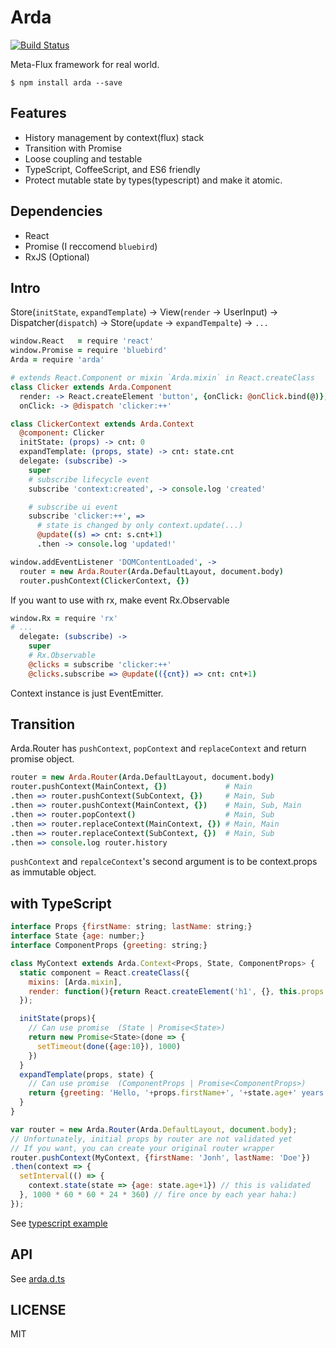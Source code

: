 # Arda

[![Build Status](https://drone.io/github.com/mizchi/arda/status.png)](https://drone.io/github.com/mizchi/arda/latest)

Meta-Flux framework for real world.

```
$ npm install arda --save
```

## Features

- History management by context(flux) stack
- Transition with Promise
- Loose coupling and testable
- TypeScript, CoffeeScript, and ES6 friendly
- Protect mutable state by types(typescript) and make it atomic.

## Dependencies

- React
- Promise (I reccomend `bluebird`)
- RxJS (Optional)

## Intro

Store(`initState`, `expandTemplate`) -> View(`render` -> UserInput) -> Dispatcher(`dispatch`) -> Store(`update` -> `expandTempalte`) -> `...` 

```coffee
window.React   = require 'react'
window.Promise = require 'bluebird'
Arda = require 'arda'

# extends React.Component or mixin `Arda.mixin` in React.createClass
class Clicker extends Arda.Component
  render: -> React.createElement 'button', {onClick: @onClick.bind(@)}, @props.cnt
  onClick: -> @dispatch 'clicker:++'

class ClickerContext extends Arda.Context
  @component: Clicker
  initState: (props) -> cnt: 0
  expandTemplate: (props, state) -> cnt: state.cnt
  delegate: (subscribe) ->
    super
    # subscribe lifecycle event
    subscribe 'context:created', -> console.log 'created'

    # subscribe ui event
    subscribe 'clicker:++', =>
      # state is changed by only context.update(...)
      @update((s) => cnt: s.cnt+1)
      .then -> console.log 'updated!'

window.addEventListener 'DOMContentLoaded', ->
  router = new Arda.Router(Arda.DefaultLayout, document.body)
  router.pushContext(ClickerContext, {})
```

If you want to use with rx, make event Rx.Observable

```coffee
window.Rx = require 'rx'
# ...
  delegate: (subscribe) ->
    super
    # Rx.Observable
    @clicks = subscribe 'clicker:++'
    @clicks.subscribe => @update(({cnt}) => cnt: cnt+1)
```

Context instance is just EventEmitter.

## Transition

Arda.Router has `pushContext`, `popContext` and `replaceContext` and return promise object.

```coffee
router = new Arda.Router(Arda.DefaultLayout, document.body)
router.pushContext(MainContext, {})             # Main
.then => router.pushContext(SubContext, {})     # Main, Sub
.then => router.pushContext(MainContext, {})    # Main, Sub, Main
.then => router.popContext()                    # Main, Sub
.then => router.replaceContext(MainContext, {}) # Main, Main
.then => router.replaceContext(SubContext, {})  # Main, Sub
.then => console.log router.history
```

`pushContext` and `repalceContext`'s second argument is to be context.props as immutable object.

## with TypeScript

```javascript
interface Props {firstName: string; lastName: string;}
interface State {age: number;}
interface ComponentProps {greeting: string;}

class MyContext extends Arda.Context<Props, State, ComponentProps> {
  static component = React.createClass({
    mixins: [Arda.mixin],
    render: function(){return React.createElement('h1', {}, this.props.greeting);}
  });

  initState(props){
    // Can use promise  (State | Promise<State>)
    return new Promise<State>(done => {
      setTimeout(done({age:10}), 1000)
    })
  }
  expandTemplate(props, state) {
    // Can use promise  (ComponentProps | Promise<ComponentProps>)
    return {greeting: 'Hello, '+props.firstName+', '+state.age+' years old'}
  }
}

var router = new Arda.Router(Arda.DefaultLayout, document.body);
// Unfortunately, initial props by router are not validated yet
// If you want, you can create your original router wrapper
router.pushContext(MyContext, {firstName: 'Jonh', lastName: 'Doe'})
.then(context => {
  setInterval(() => {
    context.state(state => {age: state.age+1}) // this is validated
  }, 1000 * 60 * 60 * 24 * 360) // fire once by each year haha:)
});
```

See [typescript example](examples/typescript/index.ts)

## API

See [arda.d.ts](arda.d.ts)

## LICENSE

MIT
